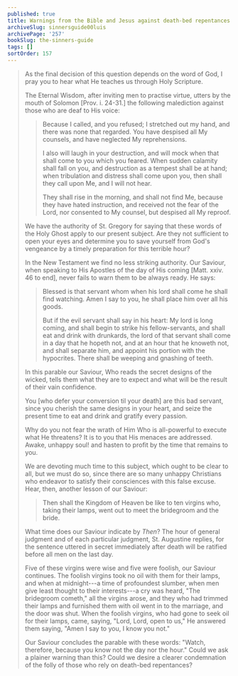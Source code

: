 ```yaml
---
published: true
title: Warnings from the Bible and Jesus against death-bed repentances
archiveSlug: sinnersguide00luis
archivePage: '257'
bookSlug: the-sinners-guide
tags: []
sortOrder: 157
---
```


> As the final decision of this question depends on the word of God, I pray you to hear what He teaches us through Holy Scripture.
> 
> The Eternal Wisdom, after inviting men to practise virtue, utters by the mouth of Solomon [Prov. i. 24-31.] the following malediction against those who are deaf to His voice:
> 
>> Because I called, and you refused; I stretched out my hand, and there was none that regarded. You have despised all My counsels, and have neglected My reprehensions.
>>
>> I also will laugh in your destruction, and will mock when that shall come to you which you feared. When sudden calamity shall fall on you, and destruction as a tempest shall be at hand; when tribulation and distress shall come upon you, then shall they call upon Me, and I will not hear.
>>
>> They shall rise in the morning, and shall not find Me, because they have hated instruction, and received not the fear of the Lord, nor consented to My counsel, but despised all My reproof.
> 
> We have the authority of St. Gregory for saying that these words of the Holy Ghost apply to our present subject. Are they not sufficient to open your eyes and determine you to save yourself from God's vengeance by a timely preparation for this terrible hour?
>
> In the New Testament we find no less striking authority. Our Saviour, when speaking to His Apostles of the day of His coming [Matt. xxiv. 46 to end], never fails to warn them to be always ready. He says:
>
>> Blessed is that servant whom when his lord shall come he shall find watching. Amen I say to you, he shall place him over all his goods.
>>
>> But if the evil servant shall say in his heart: My lord is long coming, and shall begin to strike his fellow-servants, and shall eat and drink with drunkards, the lord of that servant shall come in a day that he hopeth not, and at an hour that he knoweth not, and shall separate him, and appoint his portion with the hypocrites. There shall be weeping and gnashing of teeth.
> 
> In this parable our Saviour, Who reads the secret designs of the wicked, tells them what they are to expect and what will be the result of their vain confidence.
> 
> You [who defer your conversion til your death] are this bad servant, since you cherish the same designs in your heart, and seize the present time to eat and drink and gratify every passion.
> 
> Why do you not fear the wrath of Him Who is all-powerful to execute what He threatens? It is to you that His menaces are addressed. Awake, unhappy soul! and hasten to profit by the time that remains to you.
>
> We are devoting much time to this subject, which ought to be clear to all, but we must do so, since there are so many unhappy Christians who endeavor to satisfy their consciences with this false excuse. Hear, then, another lesson of our Saviour:
> 
>> Then shall the Kingdom of Heaven be like to ten virgins who, taking their lamps, went out to meet the bridegroom and the bride.
>
> What time does our Saviour indicate by *Then*? The hour of general judgment and of each particular judgment, St. Augustine replies, for the sentence uttered in secret immediately after death will be ratified before all men on the last day.
> 
> Five of these virgins were wise and five were foolish, our Saviour continues. The foolish virgins took no oil with them for their lamps, and when at midnight---a time of profoundest slumber, when men give least thought to their interests---a cry was heard, "The bridegroom cometh," all the virgins arose, and they who had trimmed their lamps and furnished them with oil went in to the marriage, and the door was shut. When the foolish virgins, who had gone to seek oil for their lamps, came, saying, "Lord, Lord, open to us," He answered them saying, "Amen I say to you, I know you not."
> 
> Our Saviour concludes the parable with these words: "Watch, therefore, because you know not the day nor the hour." Could we ask a plainer warning than this? Could we desire a clearer condemnation of the folly of those who rely on death-bed repentances?
